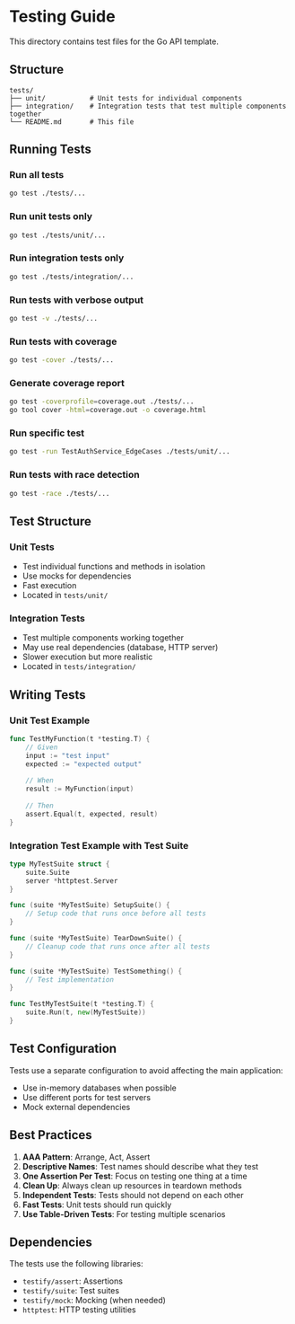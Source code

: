 # Testing Guide

This directory contains test files for the Go API template.

## Structure

```
tests/
├── unit/           # Unit tests for individual components
├── integration/    # Integration tests that test multiple components together
└── README.md       # This file
```

## Running Tests

### Run all tests
```bash
go test ./tests/...
```

### Run unit tests only
```bash
go test ./tests/unit/...
```

### Run integration tests only
```bash
go test ./tests/integration/...
```

### Run tests with verbose output
```bash
go test -v ./tests/...
```

### Run tests with coverage
```bash
go test -cover ./tests/...
```

### Generate coverage report
```bash
go test -coverprofile=coverage.out ./tests/...
go tool cover -html=coverage.out -o coverage.html
```

### Run specific test
```bash
go test -run TestAuthService_EdgeCases ./tests/unit/...
```

### Run tests with race detection
```bash
go test -race ./tests/...
```

## Test Structure

### Unit Tests
- Test individual functions and methods in isolation
- Use mocks for dependencies
- Fast execution
- Located in `tests/unit/`

### Integration Tests
- Test multiple components working together
- May use real dependencies (database, HTTP server)
- Slower execution but more realistic
- Located in `tests/integration/`

## Writing Tests

### Unit Test Example
```go
func TestMyFunction(t *testing.T) {
    // Given
    input := "test input"
    expected := "expected output"
    
    // When
    result := MyFunction(input)
    
    // Then
    assert.Equal(t, expected, result)
}
```

### Integration Test Example with Test Suite
```go
type MyTestSuite struct {
    suite.Suite
    server *httptest.Server
}

func (suite *MyTestSuite) SetupSuite() {
    // Setup code that runs once before all tests
}

func (suite *MyTestSuite) TearDownSuite() {
    // Cleanup code that runs once after all tests
}

func (suite *MyTestSuite) TestSomething() {
    // Test implementation
}

func TestMyTestSuite(t *testing.T) {
    suite.Run(t, new(MyTestSuite))
}
```

## Test Configuration

Tests use a separate configuration to avoid affecting the main application:
- Use in-memory databases when possible
- Use different ports for test servers
- Mock external dependencies

## Best Practices

1. **AAA Pattern**: Arrange, Act, Assert
2. **Descriptive Names**: Test names should describe what they test
3. **One Assertion Per Test**: Focus on testing one thing at a time
4. **Clean Up**: Always clean up resources in teardown methods
5. **Independent Tests**: Tests should not depend on each other
6. **Fast Tests**: Unit tests should run quickly
7. **Use Table-Driven Tests**: For testing multiple scenarios

## Dependencies

The tests use the following libraries:
- `testify/assert`: Assertions
- `testify/suite`: Test suites
- `testify/mock`: Mocking (when needed)
- `httptest`: HTTP testing utilities